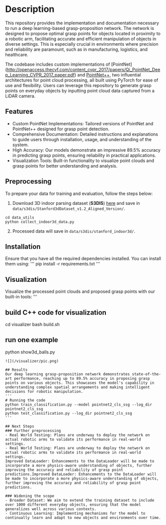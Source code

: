 # Description 
This repository provides the implementation and documentation necessary to run a deep learning-based grasp-proposition network. The network is designed to propose optimal grasp points for objects located in proximity to a robotic arm, facilitating accurate and efficient manipulation of objects in diverse settings. This is especially crucial in environments where precision and reliability are paramount, such as in manufacturing, logistics, and healthcare.

The codebase includes custom implementations of [PointNet] (http://openaccess.thecvf.com/content_cvpr_2017/papers/Qi_PointNet_Deep_Learning_CVPR_2017_paper.pdf) and [PointNet++](http://papers.nips.cc/paper/7095-pointnet-deep-hierarchical-feature-learning-on-point-sets-in-a-metric-space.pdf), two influential architectures for point cloud processing, all built using PyTorch for ease of use and flexibility. Users can leverage this repository to generate grasp points on everyday objects by inputting point cloud data captured from a LiDAR camera.


## Features
- Custom PointNet Implementations: Tailored versions of PointNet and PointNet++ designed for grasp point detection.
- Comprehensive Documentation: Detailed instructions and explanations to guide users through installation, usage, and understanding of the system.
- High Accuracy: Our models demonstrate an impressive 89.5% accuracy in predicting grasp points, ensuring reliability in practical applications.
- Visualization Tools: Built-in functionality to visualize point clouds and grasp points for better understanding and analysis.


## Preprocessing 
To prepare your data for training and evaluation, follow the steps below:
1. Download 3D indoor parsing dataset (**S3DIS**) [here](http://buildingparser.stanford.edu/dataset.html)  and save in `data/s3dis/Stanford3dDataset_v1.2_Aligned_Version/`.
```
cd data_utils
python collect_indoor3d_data.py
```
2. Processed data will save in `data/s3dis/stanford_indoor3d/`.


## Installation
Ensure that you have all the required dependencies installed. You can install them using:
'''
pip install -r requirements.txt
'''

## Visualization
Visualize the processed point clouds and proposed grasp points with our built-in tools:
'''
## build C++ code for visualization
cd visualizer
bash build.sh 
## run one example 
python show3d_balls.py
```
![](/visualizer/pic.png)

## Results
Our deep learning grasp-proposition network demonstrates state-of-the-art performance, reaching up to 89.5% accuracy in proposing grasp points on various objects. This showcases the model's capability in understanding complex spatial arrangements and making intelligent decisions for robotic manipulation.
'''
# Running the code
python train_classification.py --model pointnet2_cls_ssg --log_dir pointnet2_cls_ssg
python test_classification.py --log_dir pointnet2_cls_ssg
'''

## Next Steps
### Further preprocessing
- Real World Testing: Plans are underway to deploy the network on actual robotic arms to validate its performance in real-world settings.
- Real World Testing: Plans are underway to deploy the network on actual robotic arms to validate its performance in real-world settings.
Improved DataLoader: Enhancements to the DataLoader will be made to incorporate a more physics-aware understanding of objects, further improving the accuracy and reliability of grasp point predictions.Improved DataLoader: Enhancements to the DataLoader will be made to incorporate a more physics-aware understanding of objects, further improving the accuracy and reliability of grasp point predictions.

### Widening the scope
- Broader Dataset: We aim to extend the training dataset to include over 1000 different everyday objects, ensuring that the model generalizes well across various contexts.
- Continuous Learning: Implementing mechanisms for the model to continually learn and adapt to new objects and environments over time.
